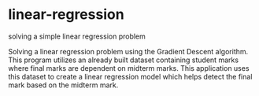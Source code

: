 # linear-regression
solving a simple linear regression problem


Solving a linear regression problem using the Gradient Descent algorithm. This program utilizes an already built dataset containing student marks where final marks are dependent on midterm marks. This application uses this dataset to create a linear regression model which helps detect the final mark based on the midterm mark.
